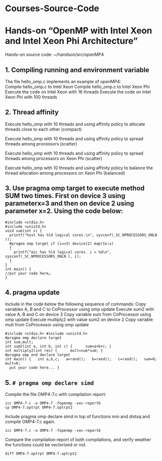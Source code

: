 # Courses-Source-Code
# Hands-on “OpenMP with Intel Xeon and Intel Xeon Phi Architecture”  

Hands-on source code: ~/handson/src/openMP4   

## 1. Compiling running and environment variable  

The file hello_omp.c implements an example of openMP4:  
Compile hello_omp.c to Intel Xeon 
Compile hello_omp.c to Intel Xeon Phi 
Execute the code on Intel Xeon with 16 threads 
Execute the code on Intel Xeon Phi with 100 threads  

## 2. Thread affinity  

  Execute hello_omp with 10 threads and using affinity policy to allocate threads close to each other (compact)  

  Execute hello_omp with 10 threads and using affinity policy to spread threads among processors (scatter)  

  Execute hello_omp with 10 threads and using affinity policy to spread threads among processors on Xeon Phi (scatter)  

  Execute hello_omp with 10 threads and using affinity policy to balance the thread allocation among processors on Xeon Phi (balanced) 
## 3. Use pragma omp target to execute method SUM two times. First on device 3 using parameterx=3 and then on device 2 using parameter x=2. Using the code below:  

```
#include <stdio.h> 
#include <unistd.h>  
void sum(int x) { 
  printf("host has %ld logical cores.\n", sysconf(_SC_NPROCESSORS_ONLN ));  
  #pragma omp target if (i==3) device(2) map(to:x) 
  { 
    printf("mic has %ld logical cores. i = %d\n", sysconf(_SC_NPROCESSORS_ONLN ), i); 
  } 
} 
int main() {  
//put your code here…  
}   
```

## 4. pragma update  

Include in the code below the following sequence of commands: 
  Copy variables A, B and C to CoProcessor using omp update 
  Execute sum2 with value A, B and C on device 3 
  Copy variable sum from CoProcessor using omp update 
  Execute multiply2 with value sum2 on device 2 
  Copy variable mult from CoProcessor using omp update   

```
#include <stdio.h> #include <unistd.h>  
#pragma omp declare target   
int sum,mult;  
int sum2(int a, int b, int c) {      sum=a+b+c; }  
int multiply2(int res) {      mult=sum*sum; }  
#pragma omp end declare target  
int main() {   int a,b,c;   a=rand();   b=rand();   c=rand();   sum=0;   mult=0;  
  put your code here... }  
```

## 5. `# pragma omp declare simd`

Compile the file OMP4-7.c with compilation report: 

```
icc OMP4-7.c -o OMP4-7 -fopenmp -vec-report6 
cp OMP4-7.optrpt OMP4-7.optrpt2  
```

Include pragma omp declare simd in top of functions min and distsq and compile OMP4-7.c again. 

```
icc OMP4-7.c -o OMP4-7 -fopenmp -vec-report6  
```

Compare the compilation report of both compilations, and verify weather the functions could be vectorized or not.

```
diff OMP4-7.optrpt OMP4-7.optrpt2 
```

